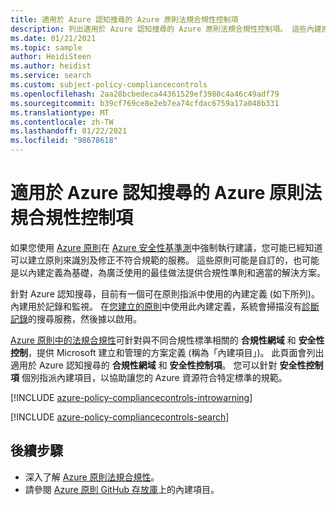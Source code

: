 ```yaml
---
title: 適用於 Azure 認知搜尋的 Azure 原則法規合規性控制項
description: 列出適用於 Azure 認知搜尋的 Azure 原則法規合規性控制項。 這些內建原則定義提供管理 Azure 資源合規性的常見方法。
ms.date: 01/21/2021
ms.topic: sample
author: HeidiSteen
ms.author: heidist
ms.service: search
ms.custom: subject-policy-compliancecontrols
ms.openlocfilehash: 2aa28bcbedeca44361529ef3980c4a46c49adf79
ms.sourcegitcommit: b39cf769ce8e2eb7ea74cfdac6759a17a048b331
ms.translationtype: MT
ms.contentlocale: zh-TW
ms.lasthandoff: 01/22/2021
ms.locfileid: "98678618"
---
```

# <a name="azure-policy-regulatory-compliance-controls-for-azure-cognitive-search"></a>適用於 Azure 認知搜尋的 Azure 原則法規合規性控制項

如果您使用 [Azure 原則](../governance/policy/overview.md)在 [Azure 安全性基準測](../security/benchmarks/introduction.md)中強制執行建議，您可能已經知道可以建立原則來識別及修正不符合規範的服務。 這些原則可能是自訂的，也可能是以內建定義為基礎，為廣泛使用的最佳做法提供合規性準則和適當的解決方案。

針對 Azure 認知搜尋，目前有一個可在原則指派中使用的內建定義 (如下所列)。 內建用於記錄和監視。 在[您建立的原則](../governance/policy/assign-policy-portal.md)中使用此內建定義，系統會掃描沒有[診斷記錄](search-monitor-logs.md)的搜尋服務，然後據以啟用。

[Azure 原則中的法規合規性](../governance/policy/concepts/regulatory-compliance.md)可針對與不同合規性標準相關的 **合規性網域** 和 **安全性控制**，提供 Microsoft 建立和管理的方案定義 (稱為「內建項目」)。 此頁面會列出適用於 Azure 認知搜尋的 **合規性網域** 和 **安全性控制項**。 您可以針對 **安全性控制項** 個別指派內建項目，以協助讓您的 Azure 資源符合特定標準的規範。

[!INCLUDE [azure-policy-compliancecontrols-introwarning](../../includes/policy/standards/intro-warning.md)]

[!INCLUDE [azure-policy-compliancecontrols-search](../../includes/policy/standards/byrp/microsoft.search.md)]

## <a name="next-steps"></a>後續步驟

- 深入了解 [Azure 原則法規合規性](../governance/policy/concepts/regulatory-compliance.md)。
- 請參閱 [Azure 原則 GitHub 存放庫](https://github.com/Azure/azure-policy)上的內建項目。
